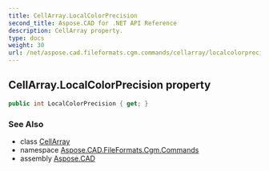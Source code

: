 ```yaml
---
title: CellArray.LocalColorPrecision
second_title: Aspose.CAD for .NET API Reference
description: CellArray property. 
type: docs
weight: 30
url: /net/aspose.cad.fileformats.cgm.commands/cellarray/localcolorprecision/
---
```

## CellArray.LocalColorPrecision property

```csharp
public int LocalColorPrecision { get; }
```

### See Also

* class [CellArray](../)
* namespace [Aspose.CAD.FileFormats.Cgm.Commands](../../cellarray/)
* assembly [Aspose.CAD](../../../)


